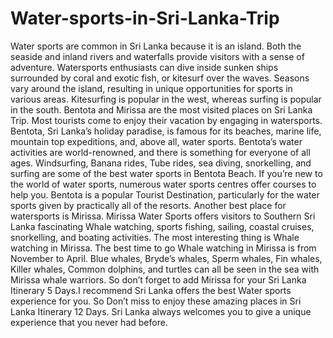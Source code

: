 # Water-sports-in-Sri-Lanka-Trip
Water sports are common in Sri Lanka because it is an island. Both the seaside and inland rivers and waterfalls provide visitors with a sense of adventure. Watersports enthusiasts can dive inside sunken ships surrounded by coral and exotic fish, or kitesurf over the waves. Seasons vary around the island, resulting in unique opportunities for sports in various areas. Kitesurfing is popular in the west, whereas surfing is popular in the south.  Bentota and Mirissa are the most visited places on Sri Lanka Trip. Most tourists come to enjoy their vacation by engaging in watersports. Bentota, Sri Lanka’s holiday paradise, is famous for its beaches, marine life, mountain top expeditions, and, above all, water sports. Bentota’s water activities are world-renowned, and there is something for everyone of all ages. Windsurfing, Banana rides, Tube rides, sea diving, snorkelling, and surfing are some of the best water sports in Bentota Beach. If you’re new to the world of water sports, numerous water sports centres offer courses to help you. Bentota is a popular Tourist Destination, particularly for the water sports given by practically all of the resorts.  Another best place for watersports is Mirissa. Mirissa Water Sports offers visitors to Southern Sri Lanka fascinating Whale watching, sports fishing, sailing, coastal cruises, snorkelling, and boating activities. The most interesting thing is Whale watching in Mirissa. The best time to go Whale watching in Mirissa is from November to April. Blue whales, Bryde’s whales, Sperm whales, Fin whales, Killer whales, Common dolphins, and turtles can all be seen in the sea with Mirissa whale warriors. So don’t forget to add Mirissa for your Sri Lanka  Itinerary 5 Days.I recommend Sri Lanka offers the best Water sports experience for you. So Don’t miss to enjoy these amazing places in Sri Lanka Itinerary 12 Days. Sri Lanka always welcomes you to give a unique experience that you never had before.

